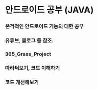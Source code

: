 # 안드로이드 공부 (JAVA)
### 본격적인 안드로이드 기능의 대한 공부
### 유튜브, 블로그 등 참조.
### 365_Grass_Project
### 따라써보기, 코드 이해하기
### 코드 개선해보기

